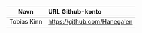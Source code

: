 | Navn           | URL Github-konto |
| :------------: | :------------------------- |
| Tobias Kinn | https://github.com/Hanegalen |